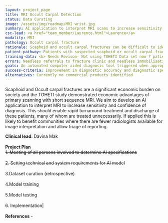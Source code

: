 ```yaml
---
layout: project_page
title: MRI Occult Carpal Detection
status: Data Curating
image: /assets/img/roadmap/MRI wrist.jpg
summary: AI application to interpret MRI scans to increase sensitivity and confidence of diagnosis.
csc-lead: <a href="team_member/Laurence.html">Laurence</a>
modality: MRI
pathology: Occult carpal fracture
rationale: Scaphoid and occult carpal fractures can be difficult to identify in MR images, typically requiring specialist radiologists that are not always available. This project aims to develop an AI application that can automatically identify these fractures.
patient-pathway: Patients with suspected scaphoid or occult carpal fracture are given an x-ray in A&E, if practitioner cannot identify a fracture patient is referred for MRI.
training-data: <b> Needs Revison- Not using TOHETI Data set now ? patients who attended A&E with suspected scaphoid fracture (n=67) have an MRI as well as an x-ray <b>
errors: Needless referrals to fracture clinic and needless immobilisation in patients who do not have a fracture; possibility of repeated x-rays and referrals to MRI
goals: An automated computer aided diagnosis tool triggered when appropriate MRI data are received able to streamline the workflow and enable faster reads of scans.
success-criteria: Improvement in diagnostic accuracy and diagnostic speed.
alternatives: Currently no commercial products identified 
---
```

Scaphoid and Occult carpal fractures are a significant economic burden on society and the TOHETI study demonstrated economic advantages of primary scanning with short sequence MRI. We aim to develop an AI application to interpret MRI to increase sensitivity and confidence of diagnosis. This should enable rapid turnaround treatment and discharge of these patients, many of whom are treated unnecessarily. If applied this is likely to benefit communities where there are fewer radiologists available for image interpretation and allow triage of reporting.

<b>Clinical lead</b>: Davina Mak <br>
<br>
**Project Plan** <br>
<strike> 1.	Meeting of all persons involved to determine AI specifications <br><br> 2.	Setting technical and system requirements for AI model <br> </strike> <br> 3.Dataset curation (retrospective) <br><br> 4.Model training <br><br>   5.Model testing<br><br>6.	Implementation|
<br>
<br>
<b>References</b>  - 


